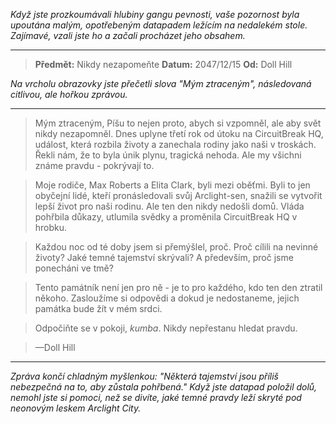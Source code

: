 _Když jste prozkoumávali hlubiny gangu pevnosti, vaše pozornost byla upoutána malým, opotřebeným datapadem ležícím na nedalekém stole. Zajímavé, vzali jste ho a začali procházet jeho obsahem._

---

> **Předmět:** Nikdy nezapomeňte
> **Datum:** 2047/12/15
> **Od:** Doll Hill

_Na vrcholu obrazovky jste přečetli slova "Mým ztraceným", následovaná citlivou, ale hořkou zprávou._

---

> Mým ztraceným,
> Píšu to nejen proto, abych si vzpomněl, ale aby svět nikdy nezapomněl. Dnes uplyne třetí rok od útoku na CircuitBreak HQ, událost, která rozbila životy a zanechala rodiny jako naši v troskách. Řekli nám, že to byla únik plynu, tragická nehoda. Ale my všichni známe pravdu - pokrývají to.

> Moje rodiče, Max Roberts a Elita Clark, byli mezi oběťmi. Byli to jen obyčejní lidé, kteří pronásledovali svůj Arclight-sen, snažili se vytvořit lepší život pro naši rodinu. Ale ten den nikdy nedošli domů. Vláda pohřbila důkazy, utlumila svědky a proměnila CircuitBreak HQ v hrobku.

> Každou noc od té doby jsem si přemýšlel, proč. Proč cílili na nevinné životy? Jaké temné tajemství skrývali? A především, proč jsme ponecháni ve tmě?

> Tento památník není jen pro ně - je to pro každého, kdo ten den ztratil někoho. Zasloužíme si odpovědi a dokud je nedostaneme, jejich památka bude žít v mém srdci.

> Odpočiňte se v pokoji, _kumba_. Nikdy nepřestanu hledat pravdu.

> —Doll Hill

---

_Zpráva končí chladným myšlenkou: "Některá tajemství jsou příliš nebezpečná na to, aby zůstala pohřbená." Když jste datapad položil dolů, nemohl jste si pomoci, než se divíte, jaké temné pravdy leží skryté pod neonovým leskem Arclight City._

